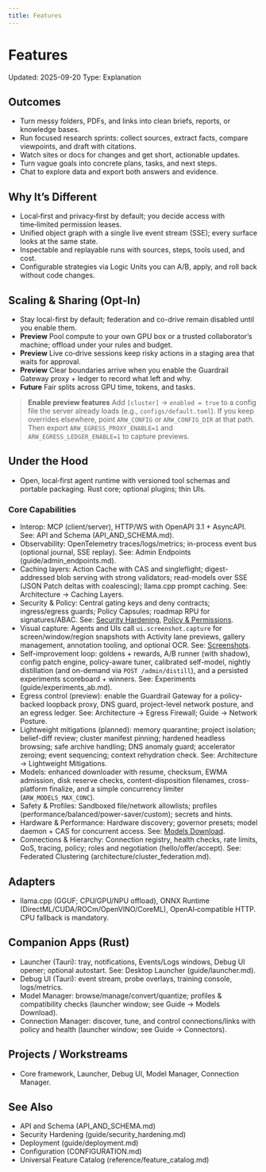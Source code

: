 ```yaml
---
title: Features
---
```


# Features

Updated: 2025-09-20
Type: Explanation

## Outcomes
- Turn messy folders, PDFs, and links into clean briefs, reports, or knowledge bases.
- Run focused research sprints: collect sources, extract facts, compare viewpoints, and draft with citations.
- Watch sites or docs for changes and get short, actionable updates.
- Turn vague goals into concrete plans, tasks, and next steps.
- Chat to explore data and export both answers and evidence.

## Why It’s Different
- Local‑first and privacy‑first by default; you decide access with time‑limited permission leases.
- Unified object graph with a single live event stream (SSE); every surface looks at the same state.
- Inspectable and replayable runs with sources, steps, tools used, and cost.
- Configurable strategies via Logic Units you can A/B, apply, and roll back without code changes.

## Scaling & Sharing (Opt‑In)
- Stay local-first by default; federation and co-drive remain disabled until you enable them.
- **Preview** Pool compute to your own GPU box or a trusted collaborator’s machine; offload under your rules and budget.
- **Preview** Live co‑drive sessions keep risky actions in a staging area that waits for approval.
- **Preview** Clear boundaries arrive when you enable the Guardrail Gateway proxy + ledger to record what left and why.
- **Future** Fair splits across GPU time, tokens, and tasks.

> **Enable preview features** Add `[cluster]` → `enabled = true` to a config file the server already loads (e.g., `configs/default.toml`). If you keep overrides elsewhere, point `ARW_CONFIG` or `ARW_CONFIG_DIR` at that path. Then export `ARW_EGRESS_PROXY_ENABLE=1` and `ARW_EGRESS_LEDGER_ENABLE=1` to capture previews.

## Under the Hood
- Open, local‑first agent runtime with versioned tool schemas and portable packaging. Rust core; optional plugins; thin UIs.

### Core Capabilities
- Interop: MCP (client/server), HTTP/WS with OpenAPI 3.1 + AsyncAPI. See: API and Schema (API_AND_SCHEMA.md).
- Observability: OpenTelemetry traces/logs/metrics; in-process event bus (optional journal, SSE replay). See: Admin Endpoints (guide/admin_endpoints.md).
- Caching layers: Action Cache with CAS and singleflight; digest-addressed blob serving with strong validators; read-models over SSE (JSON Patch deltas with coalescing); llama.cpp prompt caching. See: Architecture → Caching Layers.
- Security & Policy: Central gating keys and deny contracts; ingress/egress guards; Policy Capsules; roadmap RPU for signatures/ABAC. See: [Security Hardening](guide/security_hardening.md), [Policy & Permissions](guide/policy_permissions.md).
- Visual capture: Agents and UIs call `ui.screenshot.capture` for screen/window/region snapshots with Activity lane previews, gallery management, annotation tooling, and optional OCR. See: [Screenshots](guide/screenshots.md).
- Self-improvement loop: goldens + rewards, A/B runner (with shadow), config patch engine, policy-aware tuner, calibrated self-model, nightly distillation (and on-demand via `POST /admin/distill`), and a persisted experiments scoreboard + winners. See: Experiments (guide/experiments_ab.md).
- Egress control (preview): enable the Guardrail Gateway for a policy-backed loopback proxy, DNS guard, project-level network posture, and an egress ledger. See: Architecture → Egress Firewall; Guide → Network Posture.
- Lightweight mitigations (planned): memory quarantine; project isolation; belief-diff review; cluster manifest pinning; hardened headless browsing; safe archive handling; DNS anomaly guard; accelerator zeroing; event sequencing; context rehydration check. See: Architecture → Lightweight Mitigations.
- Models: enhanced downloader with resume, checksum, EWMA admission, disk reserve checks, content-disposition filenames, cross-platform finalize, and a simple concurrency limiter (`ARW_MODELS_MAX_CONC`).
- Safety & Profiles: Sandboxed file/network allowlists; profiles (performance/balanced/power-saver/custom); secrets and hints.
- Hardware & Performance: Hardware discovery; governor presets; model daemon + CAS for concurrent access. See: [Models Download](guide/models_download.md).
- Connections & Hierarchy: Connection registry, health checks, rate limits, QoS, tracing, policy; roles and negotiation (hello/offer/accept). See: Federated Clustering (architecture/cluster_federation.md).

## Adapters
- llama.cpp (GGUF; CPU/GPU/NPU offload), ONNX Runtime (DirectML/CUDA/ROCm/OpenVINO/CoreML), OpenAI‑compatible HTTP. CPU fallback is mandatory.

## Companion Apps (Rust)
- Launcher (Tauri): tray, notifications, Events/Logs windows, Debug UI opener; optional autostart. See: Desktop Launcher (guide/launcher.md).
- Debug UI (Tauri): event stream, probe overlays, training console, logs/metrics.
- Model Manager: browse/manage/convert/quantize; profiles & compatibility checks (launcher window; see Guide → Models Download).
- Connection Manager: discover, tune, and control connections/links with policy and health (launcher window; see Guide → Connectors).

## Projects / Workstreams
- Core framework, Launcher, Debug UI, Model Manager, Connection Manager.

## See Also
- API and Schema (API_AND_SCHEMA.md)
- Security Hardening (guide/security_hardening.md)
- Deployment (guide/deployment.md)
- Configuration (CONFIGURATION.md)
- Universal Feature Catalog (reference/feature_catalog.md)
